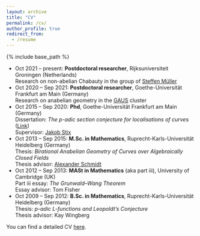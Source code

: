 ```yaml
---
layout: archive
title: "CV"
permalink: /cv/
author_profile: true
redirect_from:
  - /resume
---
```


{% include base_path %}

  * Oct 2021 – present: **Postdoctoral researcher**, Rijksuniversiteit Groningen (Netherlands)\
    Research on non-abelian Chabauty in the group of [Steffen Müller](https://www.rug.nl/staff/steffen.muller/)
  * Oct 2020 – Sep 2021: **Postdoctoral researcher**, Goethe-Universität Frankfurt am Main (Germany)\
    Research on anabelian geometry in the [GAUS](https://crc326gaus.de/) cluster
  * Oct 2015 – Sep 2020: **Phd**, Goethe-Universität Frankfurt am Main (Germany)\
    Dissertation: _The p-adic section conjecture for localisations of curves_ ([Link](https://publikationen.ub.uni-frankfurt.de/files/57431/thesis.pdf))\
    Supervisor: [Jakob Stix](https://www.uni-frankfurt.de/115666234/Prof__Dr__Jakob_Stix)
  * Oct 2013 – Sep 2015: **M.Sc. in Mathematics**, Ruprecht-Karls-Universität Heidelberg (Germany)\
    Thesis: _Birational Anabelian Geometry of Curves over Algebraically Closed Fields_\
    Thesis advisor: [Alexander Schmidt](https://www.mathi.uni-heidelberg.de/~schmidt/)
  * Oct 2012 – Sep 2013: **MASt in Mathematics** (aka part iii), University of Cambridge (UK)\
    Part iii essay: _The Grunwald–Wang Theorem_\
    Essay advisor: Tom Fisher
  * Oct 2009 – Sep 2012: **B.Sc. in Mathematics**, Ruprecht-Karls-Universität Heidelberg (Germany)\
    Thesis: _p-adic L-functions and Leopoldt’s Conjecture_\
    Thesis advisor: Kay Wingberg

You can find a detailed CV [here](/files/cv.pdf).
